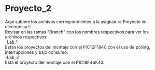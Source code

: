 # Proyecto_2
Aqui subiere los archivos correspondientes a la asignatura Proyecto en electrónica II.   
Revisar en las ramas "Branch" con los nombres respectivos para ver los archivos respectivos:   
-Lab_1   
Estan los proyectos del montaje con el PIC12F1840 con el uso de polling, interrupciones y bajo consumo.  
-Lab_2  
Esta el proyecto del montaje con el PIC18F46K40.
